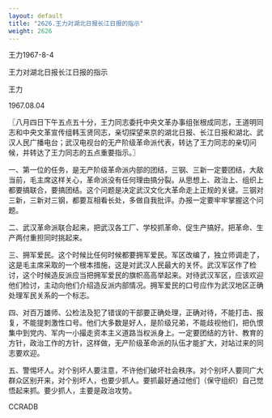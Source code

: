 ```yaml
---
layout: default
title: "2626.王力对湖北日报长江日报的指示"
weight: 2626
---
```


王力1967-8-4

王力对湖北日报长江日报的指示

王力

1967.08.04

〖八月四日下午五点五十分，王力同志委托中央文革办事组张根成同志，王道明同志和中央文革宣传组韩玉贤同志，亲切探望来京的湖北日报、长江日报和湖北、武汉人民广播电台；武汉电视台的无产阶级革命派代表，转达了王力同志的亲切问候，并转达了王力同志的五点重要指示。〗

一、第一位的任务，是无产阶级革命派内部的团结，三钢、三新一定要团结，大敌当前，毛主席这样关心，革命派没有任何理由搞分裂。从思想上、政治上、组织上都要搞联合，要搞团结。这个问题是决定武汉文化大革命走上正规的关键。三钢对三新，三新对三钢，都要互相看长处，多做自我批评。办报一定要牢牢掌握这个问题。

二、武汉革命派联合起来，把武汉各工厂、学校抓革命、促生产搞好。把革命、生产两付重担同时挑起来。

三、拥军爱民。这个时候比任何时候都要拥军爱民。军区改编了，独立师调走了，这是毛主席采取的一个根本措施，这是对武汉人民最大的关怀。武汉军区作了检讨，这个时候造反派应当把拥军爱民的旗帜高高举起来。对待武汉军区，应该欢迎他们检讨，主动向他们介绍造反派内部情况。拥军爱民的口号应作为武汉地区正确处理军民关系的一个标志。

四、对百万雄师、公检法及犯了错误的干部要正确处理，正确对待，不能打击、报复，不能提刺激性口号。他们大多数是好人，是阶级兄弟，不能歧视他们，把仇恨集中到党内、军内一小撮走资本主义道路当权派身上。一定要团结的方针、教育的方针，政治工作的方针，这样做，无产阶级革命派的队伍才能扩大，对站过来的同志要欢迎。

五、警惕坏人。对个别坏人要注意，不许他们破坏社会秩序。对个别坏人要同广大群众区别开来，对个别坏人，也要少抓人。要抓最好通过他们（保守组织）自己觉悟起来抓。要少抓人，主要是政治攻势。

CCRADB

